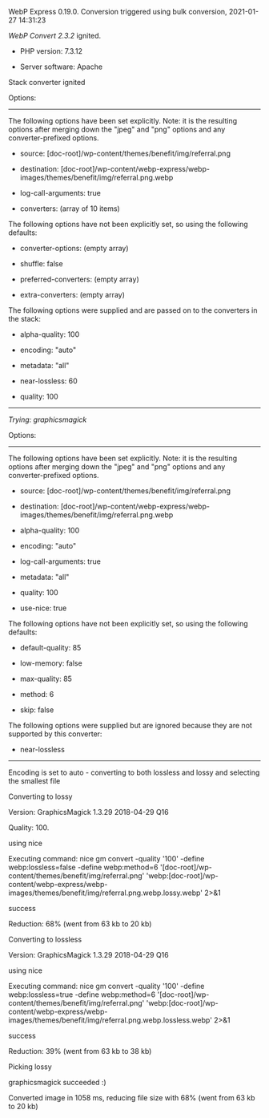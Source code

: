 WebP Express 0.19.0. Conversion triggered using bulk conversion, 2021-01-27 14:31:23

*WebP Convert 2.3.2*  ignited.
- PHP version: 7.3.12
- Server software: Apache

Stack converter ignited

Options:
------------
The following options have been set explicitly. Note: it is the resulting options after merging down the "jpeg" and "png" options and any converter-prefixed options.
- source: [doc-root]/wp-content/themes/benefit/img/referral.png
- destination: [doc-root]/wp-content/webp-express/webp-images/themes/benefit/img/referral.png.webp
- log-call-arguments: true
- converters: (array of 10 items)

The following options have not been explicitly set, so using the following defaults:
- converter-options: (empty array)
- shuffle: false
- preferred-converters: (empty array)
- extra-converters: (empty array)

The following options were supplied and are passed on to the converters in the stack:
- alpha-quality: 100
- encoding: "auto"
- metadata: "all"
- near-lossless: 60
- quality: 100
------------


*Trying: graphicsmagick* 

Options:
------------
The following options have been set explicitly. Note: it is the resulting options after merging down the "jpeg" and "png" options and any converter-prefixed options.
- source: [doc-root]/wp-content/themes/benefit/img/referral.png
- destination: [doc-root]/wp-content/webp-express/webp-images/themes/benefit/img/referral.png.webp
- alpha-quality: 100
- encoding: "auto"
- log-call-arguments: true
- metadata: "all"
- quality: 100
- use-nice: true

The following options have not been explicitly set, so using the following defaults:
- default-quality: 85
- low-memory: false
- max-quality: 85
- method: 6
- skip: false

The following options were supplied but are ignored because they are not supported by this converter:
- near-lossless
------------

Encoding is set to auto - converting to both lossless and lossy and selecting the smallest file

Converting to lossy
Version: GraphicsMagick 1.3.29 2018-04-29 Q16 
Quality: 100. 
using nice
Executing command: nice gm convert -quality '100' -define webp:lossless=false -define webp:method=6 '[doc-root]/wp-content/themes/benefit/img/referral.png' 'webp:[doc-root]/wp-content/webp-express/webp-images/themes/benefit/img/referral.png.webp.lossy.webp' 2>&1
success
Reduction: 68% (went from 63 kb to 20 kb)

Converting to lossless
Version: GraphicsMagick 1.3.29 2018-04-29 Q16 
using nice
Executing command: nice gm convert -quality '100' -define webp:lossless=true -define webp:method=6 '[doc-root]/wp-content/themes/benefit/img/referral.png' 'webp:[doc-root]/wp-content/webp-express/webp-images/themes/benefit/img/referral.png.webp.lossless.webp' 2>&1
success
Reduction: 39% (went from 63 kb to 38 kb)

Picking lossy
graphicsmagick succeeded :)

Converted image in 1058 ms, reducing file size with 68% (went from 63 kb to 20 kb)
